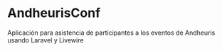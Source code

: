 # AndheurisConf
Aplicación para asistencia de participantes a los eventos de Andheuris usando Laravel y Livewire
